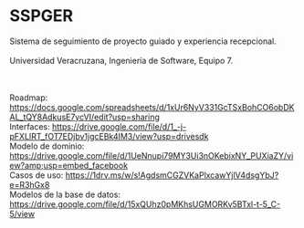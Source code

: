 # SSPGER
Sistema de seguimiento de proyecto guiado y experiencia recepcional.<br><br> Universidad Veracruzana, Ingeniería de Software, Equipo 7.

<br><br>
Roadmap: 
https://docs.google.com/spreadsheets/d/1xUr6NyV331GcTSxBohCO6obDKAL_tQY8AdkusE7ycVI/edit?usp=sharing
<br>
Interfaces: 
https://drive.google.com/file/d/1_-j-pFXLIRT_fOT7EDjbv1jgcEBk4IM3/view?usp=drivesdk
<br>
Modelo de dominio: 
https://drive.google.com/file/d/1UeNnupi79MY3Ui3nOKebixNY_PUXiaZY/view?amp;usp=embed_facebook
<br>
Casos de uso: 
https://1drv.ms/w/s!AgdsmCGZVKaPlxcawYjlV4dsgYbJ?e=R3hGx8
<br>
Modelos de la base de datos: 
https://drive.google.com/file/d/15xQUhz0pMKhsUGMORKv5BTxl-t-5_C-5/view

